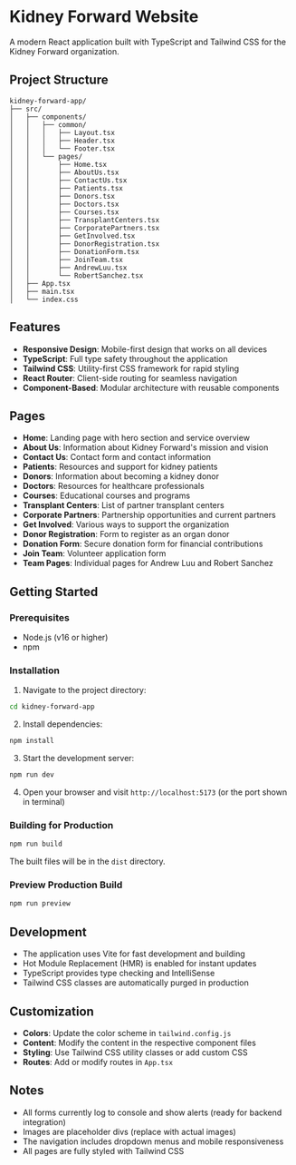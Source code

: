 # Kidney Forward Website

A modern React application built with TypeScript and Tailwind CSS for the Kidney Forward organization.

## Project Structure

```
kidney-forward-app/
├── src/
│   ├── components/
│   │   ├── common/
│   │   │   ├── Layout.tsx
│   │   │   ├── Header.tsx
│   │   │   └── Footer.tsx
│   │   └── pages/
│   │       ├── Home.tsx
│   │       ├── AboutUs.tsx
│   │       ├── ContactUs.tsx
│   │       ├── Patients.tsx
│   │       ├── Donors.tsx
│   │       ├── Doctors.tsx
│   │       ├── Courses.tsx
│   │       ├── TransplantCenters.tsx
│   │       ├── CorporatePartners.tsx
│   │       ├── GetInvolved.tsx
│   │       ├── DonorRegistration.tsx
│   │       ├── DonationForm.tsx
│   │       ├── JoinTeam.tsx
│   │       ├── AndrewLuu.tsx
│   │       └── RobertSanchez.tsx
│   ├── App.tsx
│   ├── main.tsx
│   └── index.css
```

## Features

- **Responsive Design**: Mobile-first design that works on all devices
- **TypeScript**: Full type safety throughout the application
- **Tailwind CSS**: Utility-first CSS framework for rapid styling
- **React Router**: Client-side routing for seamless navigation
- **Component-Based**: Modular architecture with reusable components

## Pages

- **Home**: Landing page with hero section and service overview
- **About Us**: Information about Kidney Forward's mission and vision
- **Contact Us**: Contact form and contact information
- **Patients**: Resources and support for kidney patients
- **Donors**: Information about becoming a kidney donor
- **Doctors**: Resources for healthcare professionals
- **Courses**: Educational courses and programs
- **Transplant Centers**: List of partner transplant centers
- **Corporate Partners**: Partnership opportunities and current partners
- **Get Involved**: Various ways to support the organization
- **Donor Registration**: Form to register as an organ donor
- **Donation Form**: Secure donation form for financial contributions
- **Join Team**: Volunteer application form
- **Team Pages**: Individual pages for Andrew Luu and Robert Sanchez

## Getting Started

### Prerequisites

- Node.js (v16 or higher)
- npm

### Installation

1. Navigate to the project directory:
```bash
cd kidney-forward-app
```

2. Install dependencies:
```bash
npm install
```

3. Start the development server:
```bash
npm run dev
```

4. Open your browser and visit `http://localhost:5173` (or the port shown in terminal)

### Building for Production

```bash
npm run build
```

The built files will be in the `dist` directory.

### Preview Production Build

```bash
npm run preview
```

## Development

- The application uses Vite for fast development and building
- Hot Module Replacement (HMR) is enabled for instant updates
- TypeScript provides type checking and IntelliSense
- Tailwind CSS classes are automatically purged in production

## Customization

- **Colors**: Update the color scheme in `tailwind.config.js`
- **Content**: Modify the content in the respective component files
- **Styling**: Use Tailwind CSS utility classes or add custom CSS
- **Routes**: Add or modify routes in `App.tsx`

## Notes

- All forms currently log to console and show alerts (ready for backend integration)
- Images are placeholder divs (replace with actual images)
- The navigation includes dropdown menus and mobile responsiveness
- All pages are fully styled with Tailwind CSS
